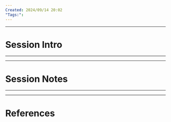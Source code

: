 ```yaml
---
Created: 2024/09/14 20:02
"Tags:":
---
```

---
# Session Intro
---

---
# Session Notes
---

---
# References
